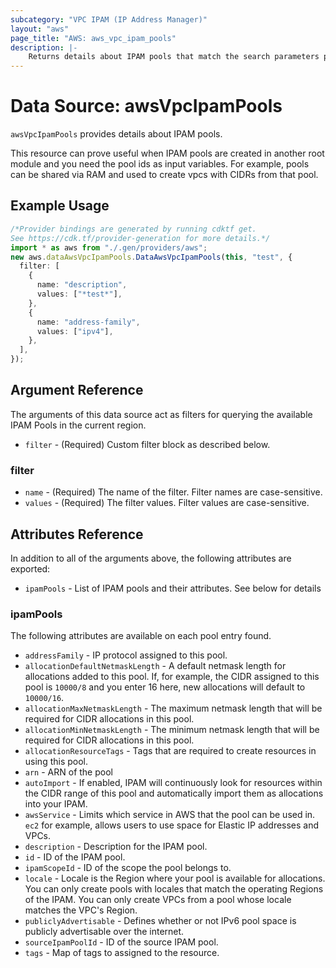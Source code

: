 ```yaml
---
subcategory: "VPC IPAM (IP Address Manager)"
layout: "aws"
page_title: "AWS: aws_vpc_ipam_pools"
description: |-
    Returns details about IPAM pools that match the search parameters provided.
---
```


# Data Source: awsVpcIpamPools

`awsVpcIpamPools` provides details about IPAM pools.

This resource can prove useful when IPAM pools are created in another root
module and you need the pool ids as input variables. For example, pools
can be shared via RAM and used to create vpcs with CIDRs from that pool.

## Example Usage

```typescript
/*Provider bindings are generated by running cdktf get.
See https://cdk.tf/provider-generation for more details.*/
import * as aws from "./.gen/providers/aws";
new aws.dataAwsVpcIpamPools.DataAwsVpcIpamPools(this, "test", {
  filter: [
    {
      name: "description",
      values: ["*test*"],
    },
    {
      name: "address-family",
      values: ["ipv4"],
    },
  ],
});

```

## Argument Reference

The arguments of this data source act as filters for querying the available
IPAM Pools in the current region.

* `filter` - (Required) Custom filter block as described below.

### filter

* `name` - (Required) The name of the filter. Filter names are case-sensitive.
* `values` - (Required) The filter values. Filter values are case-sensitive.

## Attributes Reference

In addition to all of the arguments above, the following attributes are exported:

* `ipamPools` - List of IPAM pools and their attributes. See below for details

### ipamPools

The following attributes are available on each pool entry found.

* `addressFamily` - IP protocol assigned to this pool.
* `allocationDefaultNetmaskLength` - A default netmask length for allocations added to this pool. If, for example, the CIDR assigned to this pool is `10000/8` and you enter 16 here, new allocations will default to `10000/16`.
* `allocationMaxNetmaskLength` - The maximum netmask length that will be required for CIDR allocations in this pool.
* `allocationMinNetmaskLength` - The minimum netmask length that will be required for CIDR allocations in this pool.
* `allocationResourceTags` - Tags that are required to create resources in using this pool.
* `arn` - ARN of the pool
* `autoImport` - If enabled, IPAM will continuously look for resources within the CIDR range of this pool and automatically import them as allocations into your IPAM.
* `awsService` - Limits which service in AWS that the pool can be used in. `ec2` for example, allows users to use space for Elastic IP addresses and VPCs.
* `description` - Description for the IPAM pool.
* `id` - ID of the IPAM pool.
* `ipamScopeId` - ID of the scope the pool belongs to.
* `locale` - Locale is the Region where your pool is available for allocations. You can only create pools with locales that match the operating Regions of the IPAM. You can only create VPCs from a pool whose locale matches the VPC's Region.
* `publiclyAdvertisable` - Defines whether or not IPv6 pool space is publicly advertisable over the internet.
* `sourceIpamPoolId` - ID of the source IPAM pool.
* `tags` - Map of tags to assigned to the resource.
